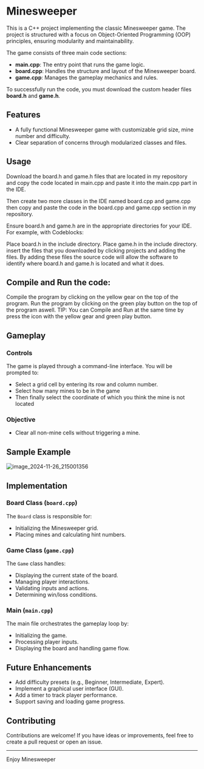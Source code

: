 # Minesweeper

This is a C++ project implementing the classic Minesweeper game. The project is structured with a focus on Object-Oriented Programming (OOP) principles, ensuring modularity and maintainability.

The game consists of three main code sections:

- **main.cpp**: The entry point that runs the game logic.
- **board.cpp**: Handles the structure and layout of the Minesweeper board.
- **game.cpp**: Manages the gameplay mechanics and rules.

To successfully run the code, you must download the custom header files **board.h** and **game.h**.

## Features

- A fully functional Minesweeper game with customizable grid size, mine number and difficulty.
- Clear separation of concerns through modularized classes and files.

## Usage

Download the board.h and game.h files that are located in my repository and copy the code located in main.cpp and paste it into the main.cpp part in the IDE. 

Then create two more classes in the IDE named board.cpp and game.cpp then copy and paste the code in the board.cpp and game.cpp section in my repository.

Ensure board.h and game.h are in the appropriate directories for your IDE. For example, with Codeblocks:

Place board.h in the include directory.
Place game.h in the include directory.
insert the files that you downloaded by clicking projects and adding the files.
By adding these files the source code will allow the software to identify where board.h and game.h is located and what it does.

## Compile and Run the code:

Compile the program by clicking on the yellow gear on the top of the program.
Run the program by clicking on the green play button on the top of the program aswell.
TIP: You can Compile and Run at the same time by press the icon with the yellow gear and green play button.

## Gameplay

### Controls

The game is played through a command-line interface. You will be prompted to:

- Select a grid cell by entering its row and column number.
- Select how many mines to be in the game
- Then finally select the coordinate of which you think the mine is not located

### Objective

- Clear all non-mine cells without triggering a mine.

## Sample Example

![image_2024-11-26_215001356](https://github.com/user-attachments/assets/5bfd0bf3-904f-47c5-bce4-3d7938016d79)

## Implementation

### Board Class (`board.cpp`)

The `Board` class is responsible for:

- Initializing the Minesweeper grid.
- Placing mines and calculating hint numbers.

### Game Class (`game.cpp`)

The `Game` class handles:

- Displaying the current state of the board.
- Managing player interactions.
- Validating inputs and actions.
- Determining win/loss conditions.

### Main (`main.cpp`)

The main file orchestrates the gameplay loop by:

- Initializing the game.
- Processing player inputs.
- Displaying the board and handling game flow.

## Future Enhancements

- Add difficulty presets (e.g., Beginner, Intermediate, Expert).
- Implement a graphical user interface (GUI).
- Add a timer to track player performance.
- Support saving and loading game progress.

## Contributing

Contributions are welcome! If you have ideas or improvements, feel free to create a pull request or open an issue.

-----
Enjoy Minesweeper
